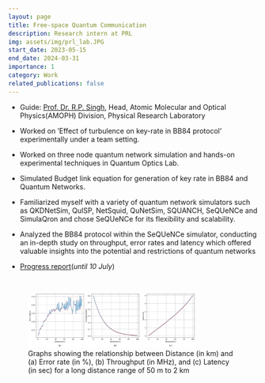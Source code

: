 ```yaml
---
layout: page
title: Free-space Quantum Communication
description: Research intern at PRL
img: assets/img/prl_lab.JPG
start_date: 2023-05-15
end_date: 2024-03-31
importance: 1
category: Work
related_publications: false
---
```


- Guide: [Prof. Dr. R.P. Singh](https://www.prl.res.in/~rpsingh/), Head, Atomic Molecular and Optical Physics(AMOPH) Division, Physical Research Laboratory

- Worked on ’Effect of turbulence on key-rate in BB84 protocol’ experimentally under a team setting.

- Worked on three node quantum network simulation and hands-on experimental techniques in Quantum Optics Lab.

- Simulated Budget link equation for generation of key rate in BB84 and Quantum Networks.

- Familiarized myself with a variety of quantum network simulators such as QKDNetSim, QuISP, NetSquid, QuNetSim, SQUANCH, SeQUeNCe and SimulaQron and chose SeQUeNCe for its flexibility and scalability.

- Analyzed the BB84 protocol within the SeQUeNCe simulator, conducting an in-depth study on throughput, error rates and latency which offered valuable insights into the potential and restrictions of quantum networks

- [Progress report](https://ssawarn.github.io/assets/pdf/2023_SIP_Shivam.pdf)(<i>until 10 July</i>)

<br>
<figure>
  <img src="/assets/img/99km.png" alt="Trulli" style="width:80%">
  <figcaption>Graphs showing the relationship between Distance (in km) and (a) Error rate (in %), (b) Throughput (in MHz), and (c) Latency (in sec) for a long distance range of 50 m to 2 km</figcaption>
</figure>
